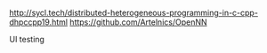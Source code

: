 http://sycl.tech/distributed-heterogeneous-programming-in-c-cpp-dhpccpp19.html
https://github.com/Artelnics/OpenNN

UI testing 
